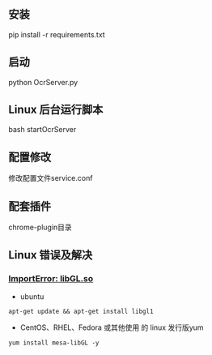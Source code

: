 ## 安装

pip install  -r requirements.txt

## 启动
python OcrServer.py


## Linux 后台运行脚本

bash startOcrServer

## 配置修改

修改配置文件service.conf

## 配套插件
chrome-plugin目录

## Linux 错误及解决
### [ImportError: libGL.so](https://www.cnblogs.com/mrneojeep/p/16252044.html) 
- ubuntu

```
apt-get update && apt-get install libgl1
```

-   CentOS、RHEL、Fedora 或其他使用 的 linux 发行版yum

```
yum install mesa-libGL -y
```

